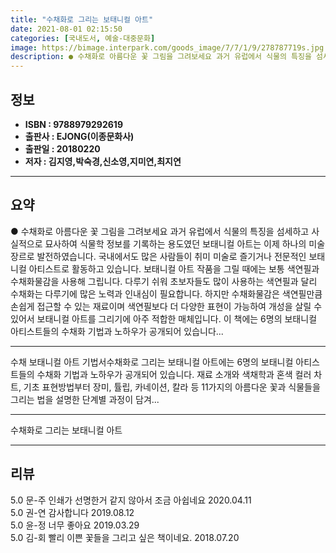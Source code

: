 ```yaml
---
title: "수채화로 그리는 보태니컬 아트"
date: 2021-08-01 02:15:50
categories: [국내도서, 예술-대중문화]
image: https://bimage.interpark.com/goods_image/7/7/1/9/278787719s.jpg
description: ● 수채화로 아름다운 꽃 그림을 그려보세요 과거 유럽에서 식물의 특징을 섬세하고 사실적으로 묘사하여 식물학 정보를 기록하는 용도였던 보태니컬 아트는 이제 하나의 미술 장르로 발전하였습니다. 국내에서도 많은 사람들이 취미 미술로 즐기거나 전문적인 보태니컬 아티스트로 활동하고 있습니다.
---
```


## **정보**

- **ISBN : 9788979292619**
- **출판사 : EJONG(이종문화사)**
- **출판일 : 20180220**
- **저자 : 김지영,박숙경,신소영,지미연,최지연**

------



## **요약**

●  수채화로 아름다운 꽃 그림을 그려보세요 과거 유럽에서 식물의 특징을 섬세하고 사실적으로 묘사하여 식물학 정보를 기록하는 용도였던 보태니컬 아트는 이제 하나의 미술 장르로 발전하였습니다. 국내에서도 많은 사람들이 취미 미술로 즐기거나 전문적인 보태니컬 아티스트로 활동하고 있습니다. 보태니컬 아트 작품을 그릴 때에는 보통 색연필과 수채화물감을 사용해 그립니다. 다루기 쉬워 초보자들도 많이 사용하는 색연필과 달리 수채화는 다루기에 많은 노력과 인내심이 필요합니다. 하지만 수채화물감은 색연필만큼 손쉽게 접근할 수 있는 재료이며 색연필보다 더 다양한 표현이 가능하여 개성을 살릴 수 있어서 보태니컬 아트를 그리기에 아주 적합한 매체입니다. 이 책에는 6명의 보태니컬 아티스트들의 수채화 기법과 노하우가 공개되어 있습니다...

------

수채 보태니컬 아트 기법서수채화로 그리는 보태니컬 아트에는 6명의 보태니컬 아티스트들의 수채화 기법과 노하우가 공개되어 있습니다. 재료 소개와 색채학과 혼색 컬러 차트, 기초 표현방법부터 장미, 튤립, 카네이션, 칼라 등 11가지의 아름다운 꽃과 식물들을 그리는 법을 설명한 단계별 과정이 담겨... 

------


수채화로 그리는 보태니컬 아트 

------


## **리뷰** 

5.0 문-주 인쇄가 선명한거 같지 않아서 조금 아쉽네요 2020.04.11 <br/>5.0 권-연 감사합니다 2019.08.12 <br/>5.0 윤-정 너무 좋아요 2019.03.29 <br/>5.0 김-회 빨리 이쁜 꽃들을 그리고 싶은 책이네요. 2018.07.20 <br/>